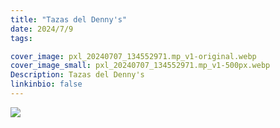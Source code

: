 ```yaml
---
title: "Tazas del Denny's"
date: 2024/7/9
tags:

cover_image: pxl_20240707_134552971.mp_v1-original.webp
cover_image_small: pxl_20240707_134552971.mp_v1-500px.webp
Description: Tazas del Denny's
linkinbio: false
---
```


[![](pxl_20240707_134552971.mp_v1)](pxl_20240707_134552971.mp_v1-original.webp)